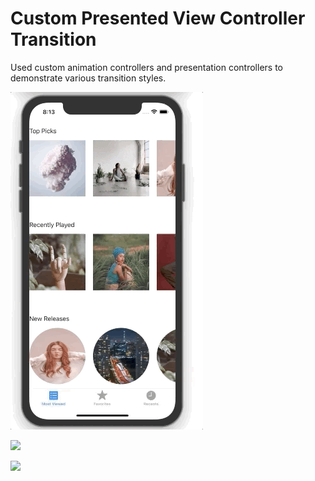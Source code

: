 # Custom Presented View Controller Transition

Used custom animation controllers and presentation controllers to demonstrate various transition styles.

![](https://github.com/igibliss00/Custom-Presented-View-Controller-Transition/blob/master/1.gif)

![](https://github.com/igibliss00/Custom-Presented-View-Controller-Transition/blob/master/2.gif)

![](https://github.com/igibliss00/Custom-Presented-View-Controller-Transition/blob/master/3.gif)
